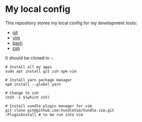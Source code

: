 # My local config

This repository stores my local config for my development tools:

- [git](https://git-scm.com/docs)
- [vim](https://vimhelp.org/)
- [bash](https://www.gnu.org/software/bash/manual/bash.html)
- [zsh](https://zsh.sourceforge.io/Doc/Release/zsh_toc.html)

It should be cloned in `~`.

```
# Install all my apps
sudo apt install git zsh npm vim

# Install yarn package manager
npm install --global yarn

# Change to zsh
chsh -s $(which zsh)

# Install vundle plugin manager for vim
git clone git@github.com:VundleVim/Vundle.vim.git
:PluginInstall # to be run into vim
